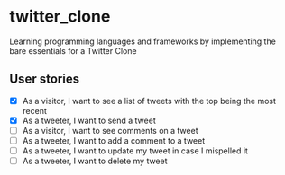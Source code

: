 # twitter_clone

Learning programming languages and frameworks by implementing the bare essentials for a Twitter Clone

## User stories

-   [x] As a visitor, I want to see a list of tweets with the top being the most recent
-   [x] As a tweeter, I want to send a tweet
-   [ ] As a visitor, I want to see comments on a tweet
-   [ ] As a tweeter, I want to add a comment to a tweet
-   [ ] As a tweeter, I want to update my tweet in case I mispelled it
-   [ ] As a tweeter, I want to delete my tweet
